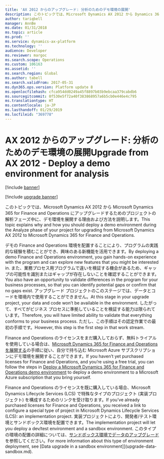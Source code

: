 ```yaml
---
title: 'AX 2012 からのアップグレード: 分析のためのデモ環境の展開'
description: このトピックでは、Microsoft Dynamics AX 2012 から Dynamics 365 for Finance and Operations にアップグレードするためのプロジェクトの解析フェーズ中に、デモ環境を展開する理由および方法を説明します。
author: tariqbell
manager: AnnBe
ms.date: 01/31/2018
ms.topic: article
ms.prod: ''
ms.service: dynamics-ax-platform
ms.technology: ''
audience: Developer
ms.reviewer: margoc
ms.search.scope: Operations
ms.custom: 106163
ms.assetid: ''
ms.search.region: Global
ms.author: tabell
ms.search.validFrom: 2017-05-31
ms.dyn365.ops.version: Platform update 8
ms.openlocfilehash: cfca954dd0249a45f8897b03b9ebcaa379cabdb6
ms.sourcegitcommit: 0f530e5f72a40f383868957a6b5cb0e446e4c795
ms.translationtype: HT
ms.contentlocale: ja-JP
ms.lasthandoff: 01/29/2019
ms.locfileid: "369778"
---
```

# <a name="upgrade-from-ax-2012---deploy-a-demo-environment-for-analysis"></a><span data-ttu-id="5b11d-103">AX 2012 からのアップグレード: 分析のためのデモ環境の展開</span><span class="sxs-lookup"><span data-stu-id="5b11d-103">Upgrade from AX 2012 - Deploy a demo environment for analysis</span></span>

[!include [banner](../includes/banner.md)]

[!include [upgrade banner](../includes/upgrade-banner.md)]

<span data-ttu-id="5b11d-104">このトピックでは、Microsoft Dynamics AX 2012 から Microsoft Dynamics 365 for Finance and Operations にアップグレードするためのプロジェクトの解析フェーズ中に、デモ環境を展開する理由および方法を説明します。</span><span class="sxs-lookup"><span data-stu-id="5b11d-104">This topic explains why and how you should deploy a demo environment during the Analyze phase of your project for upgrading from Microsoft Dynamics AX 2012 to Microsoft Dynamics 365 for Finance and Operations.</span></span>

<span data-ttu-id="5b11d-105">デモの Finance and Operations 環境を配置することにより、プログラムの実践的な経験を積むことができ、興味のある新機能を活用できます。</span><span class="sxs-lookup"><span data-stu-id="5b11d-105">By deploying a demo Finance and Operations environment, you gain hands-on experience with the program and can explore new features that you might be interested in.</span></span> <span data-ttu-id="5b11d-106">また、業務プロセス用プログラムで違いを検証する機会があるため、ギャップの可能性を識別またはギャップが存在しないことを確認することができます。</span><span class="sxs-lookup"><span data-stu-id="5b11d-106">You also have an opportunity to validate differences in the program for your business processes, so that you can identify potential gaps or confirm that no gaps exist.</span></span> <span data-ttu-id="5b11d-107">アップグレード プロジェクトのこのステージでは、データとコードを環境内で使用することができません。</span><span class="sxs-lookup"><span data-stu-id="5b11d-107">At this stage in your upgrade project, your data and code won’t be available in the environment.</span></span> <span data-ttu-id="5b11d-108">したがって、すべてがビジネス プロセスに準拠していることを検証する能力は限られています。</span><span class="sxs-lookup"><span data-stu-id="5b11d-108">Therefore, you will have limited ability to validate that everything conforms to your business process.</span></span> <span data-ttu-id="5b11d-109">ただし、この手順はその認定作業での最初の手順です。</span><span class="sxs-lookup"><span data-stu-id="5b11d-109">However, this step is the first step in that work stream.</span></span>

<span data-ttu-id="5b11d-110">Finance and Operations のライセンスをまだ購入しておらず、無料トライアルを使用している場合は、[Microsoft Dynamics 365 for Finance and Operations を展開する](../deployment/deploy-demo-environment.md)の手順に従い、自分で持ち込む Microsoft Azure サブスクリプションにデモ環境を展開することができます。</span><span class="sxs-lookup"><span data-stu-id="5b11d-110">If you haven’t yet purchased licenses for Finance and Operations, and you’re using a free trial, you can follow the steps in [Deploy a Microsoft Dynamics 365 for Finance and Operations demo environment](../deployment/deploy-demo-environment.md) to deploy a demo environment to a Microsoft Azure subscription that you bring yourself.</span></span>

<span data-ttu-id="5b11d-111">Finance and Operations のライセンスを既に購入している場合、Microsoft Dynamics Lifecycle Services (LCS) で特殊なタイプのプロジェクト (実装プロジェクト) を構成するためのリンクを受け取ります。</span><span class="sxs-lookup"><span data-stu-id="5b11d-111">If you’ve already purchased licenses for Finance and Operations, you received a link to configure a special type of project in Microsoft Dynamics Lifecycle Services (LCS): an implementation project.</span></span> <span data-ttu-id="5b11d-112">実装プロジェクトにより、開発者/テスト環境とサンドボックス環境を配置できます。</span><span class="sxs-lookup"><span data-stu-id="5b11d-112">The implementation project will let you deploy a dev/test environment and a sandbox environment.</span></span> <span data-ttu-id="5b11d-113">このタイプの環境の配置の詳細については、[サンドボックス環境でデータのアップグレード](upgrade-data-sandbox.md) を参照してください。</span><span class="sxs-lookup"><span data-stu-id="5b11d-113">For more information about this type of environment deployment, see [Data upgrade in a sandbox environment]](upgrade-data-sandbox.md).</span></span>

